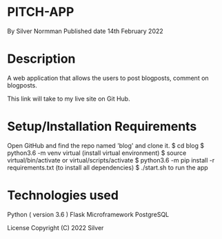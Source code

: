 # PITCH-APP
By Silver Normman
Published date 14th February 2022

# Description
A web application that allows the users to post blogposts, comment on blogposts.

This link will take to my live site on Git Hub.

# Setup/Installation Requirements
Open GitHub and find the repo named 'blog' and clone it. $ cd blog $ python3.6 -m venv virtual (install virtual environment) $ source virtual/bin/activate or virtual/scripts/activate $ python3.6 -m pip install -r requirements.txt (to install all dependencies) $ ./start.sh to run the app

# Technologies used
Python ( version 3.6 ) Flask Microframework PostgreSQL

License
Copyright (C) 2022 Silver
